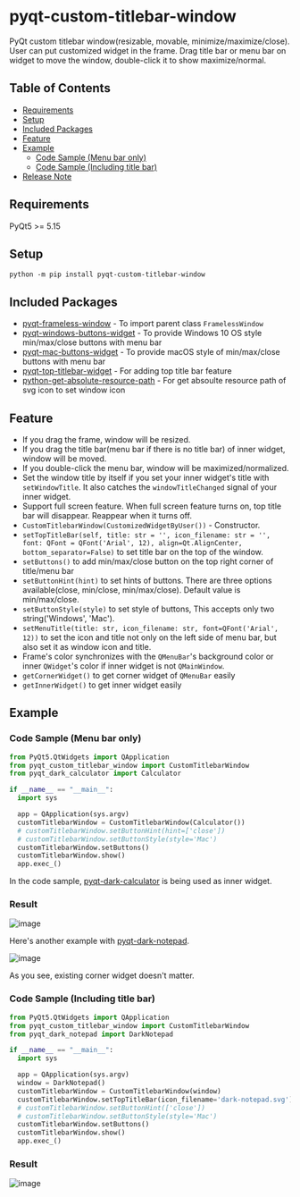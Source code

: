 # pyqt-custom-titlebar-window

PyQt custom titlebar window(resizable, movable, minimize/maximize/close). User can put customized widget in the frame. Drag title bar or menu bar on widget to move the window, double-click it to show maximize/normal.

## Table of Contents
* [Requirements](#requirements)
* [Setup](#setup)
* [Included Packages](#included-packages)
* [Feature](#feature)
* [Example](#example)
   * [Code Sample (Menu bar only)](#code-sample-menu-bar-only)
   * [Code Sample (Including title bar)](#code-sample-including-title-bar)
* [Release Note](#release-note)

## Requirements
PyQt5 >= 5.15

## Setup
`python -m pip install pyqt-custom-titlebar-window`

## Included Packages
* <a href="https://github.com/yjg30737/pyqt-frameless-window.git">pyqt-frameless-window</a> - To import parent class `FramelessWindow`
* <a href="https://github.com/yjg30737/pyqt-windows-buttons-widget.git">pyqt-windows-buttons-widget</a> - To provide Windows 10 OS style min/max/close buttons with menu bar
* <a href="https://github.com/yjg30737/pyqt-mac-buttons-widget.git">pyqt-mac-buttons-widget</a> - To provide macOS style of min/max/close buttons with menu bar
* <a href="https://github.com/yjg30737/pyqt-top-titlebar-widget.git">pyqt-top-titlebar-widget</a> - For adding top title bar feature
* <a href="https://github.com/yjg30737/python-get-absolute-resource-path.git">python-get-absolute-resource-path</a> - For get absoulte resource path of svg icon to set window icon

## Feature
* If you drag the frame, window will be resized.
* If you drag the title bar(menu bar if there is no title bar) of inner widget, window will be moved.
* If you double-click the menu bar, window will be maximized/normalized.
* Set the window title by itself if you set your inner widget's title with `setWindowTitle`. It also catches the `windowTitleChanged` signal of your inner widget.
* Support full screen feature. When full screen feature turns on, top title bar will disappear. Reappear when it turns off.
* `CustomTitlebarWindow(CustomizedWidgetByUser())` - Constructor.
* `setTopTitleBar(self, title: str = '', icon_filename: str = '', font: QFont = QFont('Arial', 12), align=Qt.AlignCenter, bottom_separator=False)` to set title bar on the top of the window.
* `setButtons()` to add min/max/close button on the top right corner of title/menu bar
* `setButtonHint(hint)` to set hints of buttons. There are three options available(close, min/close, min/max/close). Default value is min/max/close.
* `setButtonStyle(style)` to set style of buttons, This accepts only two string('Windows', 'Mac').
* `setMenuTitle(title: str, icon_filename: str, font=QFont('Arial', 12))` to set the icon and title not only on the left side of menu bar, but also set it as window icon and title.
* Frame's color synchronizes with the `QMenuBar`'s background color or inner `QWidget`'s color if inner widget is not `QMainWindow`.
* `getCornerWidget()` to get corner widget of `QMenuBar` easily
* `getInnerWidget()` to get inner widget easily

## Example
### Code Sample (Menu bar only)

```python
from PyQt5.QtWidgets import QApplication
from pyqt_custom_titlebar_window import CustomTitlebarWindow
from pyqt_dark_calculator import Calculator

if __name__ == "__main__":
  import sys

  app = QApplication(sys.argv)
  customTitlebarWindow = CustomTitlebarWindow(Calculator())
  # customTitlebarWindow.setButtonHint(hint=['close'])
  # customTitlebarWindow.setButtonStyle(style='Mac')
  customTitlebarWindow.setButtons()
  customTitlebarWindow.show()
  app.exec_()
```

In the code sample, <a href="https://github.com/yjg30737/pyqt-dark-calculator.git">pyqt-dark-calculator</a> is being used as inner widget.  

### Result

![image](https://user-images.githubusercontent.com/55078043/151106910-0bce8fa2-0cad-425c-8dda-18196536c3ac.png)

Here's another example with <a href="https://github.com/yjg30737/pyqt-dark-notepad.git">pyqt-dark-notepad</a>.

![image](https://user-images.githubusercontent.com/55078043/151106977-76a169cc-bcaf-4a46-8771-9216ee583b9f.png)

As you see, existing corner widget doesn't matter.

### Code Sample (Including title bar)

```python
from PyQt5.QtWidgets import QApplication
from pyqt_custom_titlebar_window import CustomTitlebarWindow
from pyqt_dark_notepad import DarkNotepad

if __name__ == "__main__":
  import sys

  app = QApplication(sys.argv)
  window = DarkNotepad()
  customTitlebarWindow = CustomTitlebarWindow(window)
  customTitlebarWindow.setTopTitleBar(icon_filename='dark-notepad.svg')
  # customTitlebarWindow.setButtonHint(['close'])
  # customTitlebarWindow.setButtonStyle(style='Mac')
  customTitlebarWindow.setButtons()
  customTitlebarWindow.show()
  app.exec_()
```

### Result

![image](https://user-images.githubusercontent.com/55078043/154799161-912fa324-dbfd-469a-a1b6-e67d907eb828.png)
